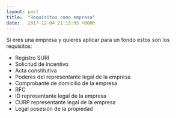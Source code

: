 ```yaml
---
layout: post
title:  "Requisitos como empresa"
date:   2017-12-04 21:15:05 +0000
---
```


<html>

<body>
<p>Si eres una empresa y quieres aplicar para un fondo estos son los requisitos:</p>
<ul>
  <li>Registro SURI</li>
  <li>Solicitud de incentivo</li>
  <li>Acta constitutiva</li>
  <li>Poderes del representante legal de la empresa</li>
  <li>Comprobante de domicilio de la empresa</li>
  <li>RFC </li> 
  <li>ID representante legal de la empresa</li>
  <li>CURP representante legal de la empresa</li>   
  <li>Legal posesión de la propiedad</li>   
</ul>
</body>
</html>